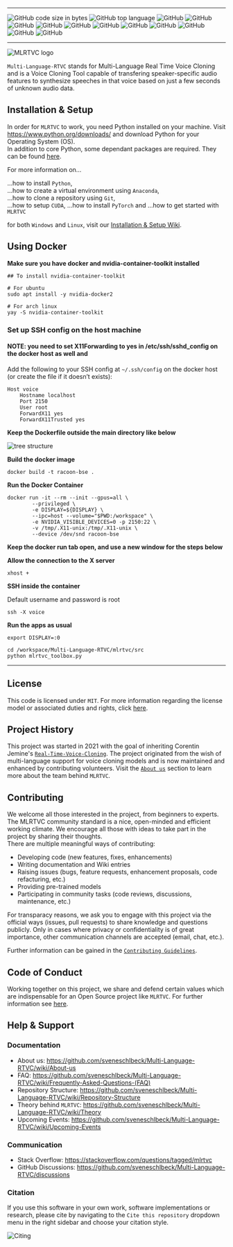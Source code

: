 *****
![GitHub code size in bytes](https://img.shields.io/github/languages/code-size/sveneschlbeck/Multi-Language-RTVC)
![GitHub top language](https://img.shields.io/github/languages/top/sveneschlbeck/Multi-Language-RTVC)
![GitHub](https://img.shields.io/github/issues/sveneschlbeck/Multi-Language-RTVC)
![GitHub](https://img.shields.io/github/issues-pr/sveneschlbeck/Multi-Language-RTVC?color=orange)
![GitHub](https://img.shields.io/github/stars/sveneschlbeck/Multi-Language-RTVC?style=social)
![GitHub](https://img.shields.io/github/forks/sveneschlbeck/Multi-Language-RTVC?style=social)
![GitHub](https://img.shields.io/github/repo-size/sveneschlbeck/Multi-Language-RTVC)
![GitHub](https://img.shields.io/tokei/lines/github/sveneschlbeck/Multi-Language-RTVC)
![GitHub](https://img.shields.io/github/contributors/sveneschlbeck/Multi-Language-RTVC)
![GitHub](https://img.shields.io/badge/Since-2021-brightgreen)
![GitHub](https://img.shields.io/badge/License-MIT-brown.svg)
![GitHub](https://img.shields.io/github/workflow/status/sveneschlbeck/Multi-Language-RTVC/Lint)
![GitHub](https://img.shields.io/badge/code%20style-black-black)
*****

![MLRTVC logo](img/MLRTVC_readme.png)

``Multi-Language-RTVC`` stands for Multi-Language Real Time Voice Cloning and is a Voice Cloning Tool capable
of transfering speaker-specific audio features to synthesize speeches in that voice based on just a few
seconds of unknown audio data.

## Installation & Setup
In order for ``MLRTVC`` to work, you need Python installed on your machine. Visit https://www.python.org/downloads/ and download
Python for your Operating System (OS).  
In addition to core Python, some dependant packages are required. They can be found [here](environment.yml).

For more information on...

...how to install ``Python``,  
...how to create a virtual environment using ``Anaconda``,  
...how to clone a repository using ``Git``,  
...how to setup ``CUDA``,
...how to install ``PyTorch`` and
...how to get started with ``MLRTVC``  

for both ``Windows`` and ``Linux``, visit our [Installation & Setup Wiki](https://github.com/sveneschlbeck/Multi-Language-RTVC/wiki/Installation-&-Setup).

## Using Docker

**Make sure you have docker and nvidia-container-toolkit installed**

```
## To install nvidia-container-toolkit

# For ubuntu
sudo apt install -y nvidia-docker2

# For arch linux
yay -S nvidia-container-toolkit
```

### Set up SSH config on the host machine

#### NOTE: you need to set X11Forwarding to yes in /etc/ssh/sshd_config on the docker host as well and 
Add the following to your SSH config at `~/.ssh/config` on the docker host (or create the file if it doesn’t exists):

```
Host voice
    Hostname localhost
    Port 2150
    User root
    ForwardX11 yes
    ForwardX11Trusted yes
```


**Keep the Dockerfile outside the main directory like below**

![tree structure](https://user-images.githubusercontent.com/6279035/147375101-4b2df8fe-8d83-4c7f-bd91-7db60ded0abc.png)

**Build the docker image**

```
docker build -t racoon-bse . 
```

**Run the Docker Container**

```
docker run -it --rm --init --gpus=all \
        --privileged \
        -e DISPLAY=${DISPLAY} \
        --ipc=host --volume="$PWD:/workspace" \
        -e NVIDIA_VISIBLE_DEVICES=0 -p 2150:22 \
        -v /tmp/.X11-unix:/tmp/.X11-unix \
        --device /dev/snd racoon-bse
```

**Keep the docker run tab open, and use a new window for the steps below**

**Allow the connection to the X server**

```
xhost + 
```

**SSH inside the container**

Default username and password is root
```
ssh -X voice
```

**Run the apps as usual**

```
export DISPLAY=:0

cd /workspace/Multi-Language-RTVC/mlrtvc/src
python mlrtvc_toolbox.py
```

---

## License

This code is licensed under ``MIT``. For more information regarding the license model or
associated duties and rights, click [here](LICENSE.md).

## Project History

This project was started in 2021 with the goal of inheriting Corentin Jemine's [``Real-Time-Voice-Cloning``](https://github.com/CorentinJ/Real-Time-Voice-Cloning).
The project originated from the wish of multi-language support for voice cloning models and is now
maintained and enhanced by contributing volunteers. Visit the [``About us``](https://github.com/sveneschlbeck/Multi-Language-RTVC/wiki/About-us) section to learn more about the team behind ``MLRTVC``.

## Contributing

We welcome all those interested in the project, from beginners to experts. The MLRTVC community standard is
a nice, open-minded and efficient working climate. We encourage all those with ideas to take part in the
project by sharing their thoughts.  
There are multiple meaningful ways of contributing:

- Developing code (new features, fixes, enhancements)
- Writing documentation and Wiki entries
- Raising issues (bugs, feature requests, enhancement proposals, code refacturing, etc.)
- Providing pre-trained models
- Participating in community tasks (code reviews, discussions, maintenance, etc.)

For transparacy reasons, we ask you to engage with this project via the official ways (issues, pull requests)
to share knowledge and questions publicly. Only in cases where privacy or confidentiality is of great importance,
other communication channels are accepted (email, chat, etc.).

Further information can be gained in the [``Contributing Guidelines``](CONTRIBUTING.md).

## Code of Conduct

Working together on this project, we share and defend certain values which are indispensable
for an Open Source project like ``MLRTVC``. For further information see [here](https://github.com/sveneschlbeck/Multi-Language-RTVC/blob/main/CODE_OF_CONDUCT.md).

## Help & Support

### Documentation

- About us: https://github.com/sveneschlbeck/Multi-Language-RTVC/wiki/About-us
- FAQ: https://github.com/sveneschlbeck/Multi-Language-RTVC/wiki/Frequently-Asked-Questions-(FAQ)
- Repository Structure: https://github.com/sveneschlbeck/Multi-Language-RTVC/wiki/Repository-Structure
- Theory behind ``MLRTVC``: https://github.com/sveneschlbeck/Multi-Language-RTVC/wiki/Theory
- Upcoming Events: https://github.com/sveneschlbeck/Multi-Language-RTVC/wiki/Upcoming-Events  

### Communication

- Stack Overflow: https://stackoverflow.com/questions/tagged/mlrtvc
- GitHub Discussions: https://github.com/sveneschlbeck/Multi-Language-RTVC/discussions

### Citation

If you use this software in your own work, software implementations or research, please cite by navigating to the ``Cite this repository`` dropdown menu
in the right sidebar and choose your citation style.

![Citing](img/citing.png)
